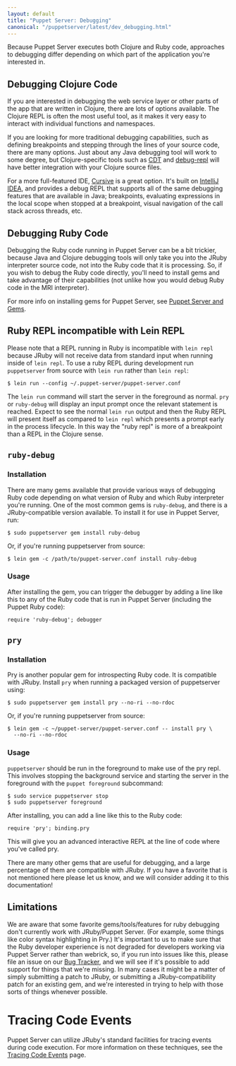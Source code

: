 ```yaml
---
layout: default
title: "Puppet Server: Debugging"
canonical: "/puppetserver/latest/dev_debugging.html"
---
```



Because Puppet Server executes both Clojure and Ruby code, approaches to debugging
differ depending on which part of the application you're interested in.

Debugging Clojure Code
-----

If you are interested in debugging the web service layer or other parts of the
app that are written in Clojure, there are lots of options available.  The Clojure
REPL is often the most useful tool, as it makes it very easy to interact with
individual functions and namespaces.

If you are looking for more traditional debugging capabilities, such as defining
breakpoints and stepping through the lines of your source code, there are many
options.  Just about any Java debugging tool will work to some degree, but
Clojure-specific tools such as [CDT](http://georgejahad.com/clojure/cdt.html) and
[debug-repl](http://github.com/georgejahad/debug-repl) will have better integration
with your Clojure source files.

For a more full-featured IDE, [Cursive](https://cursiveclojure.com/) is a great
option.  It's built on [IntelliJ IDEA](http://www.jetbrains.com/idea/), and
provides a debug REPL that supports all of the same debugging features that are
available in Java; breakpoints, evaluating expressions in the local scope when
stopped at a breakpoint, visual navigation of the call stack across threads, etc.

Debugging Ruby Code
-----

Debugging the Ruby code running in Puppet Server can be a bit trickier, because
Java and Clojure debugging tools will only take you into the JRuby interpreter
source code, not into the Ruby code that it is processing.  So, if you wish to
debug the Ruby code directly, you'll need to install gems and take advantage of
their capabilities (not unlike how you would debug Ruby code in the MRI interpreter).

For more info on installing gems for Puppet Server, see [Puppet Server and Gems](./gems.markdown).

## Ruby REPL incompatible with Lein REPL

Please note that a REPL running in Ruby is incompatible with `lein repl`
because JRuby will not receive data from standard input when running inside
of `lein repl`.  To use a ruby REPL during development run `puppetserver` from
source with `lein run` rather than `lein repl`:

    $ lein run --config ~/.puppet-server/puppet-server.conf

The `lein run` command will start the server in the foreground as normal.
`pry` or `ruby-debug` will display an input prompt once the relevant statement
is reached.  Expect to see the normal `lein run` output and then the Ruby REPL
will present itself as compared to `lein repl` which presents a prompt early in
the process lifecycle.  In this way the "ruby repl" is more of a breakpoint
than a REPL in the Clojure sense.

## `ruby-debug`

### Installation

There are many gems available that provide various ways of debugging Ruby code
depending on what version of Ruby and which Ruby interpreter you're running.
One of the most common gems is `ruby-debug`, and there is a JRuby-compatible
version available.  To install it for use in Puppet Server, run:

    $ sudo puppetserver gem install ruby-debug

Or, if you're running puppetserver from source:

    $ lein gem -c /path/to/puppet-server.conf install ruby-debug

### Usage

After installing the gem, you can trigger the debugger by adding a line like this
to any of the Ruby code that is run in Puppet Server (including the Puppet Ruby
code):

    require 'ruby-debug'; debugger

## `pry`

### Installation

Pry is another popular gem for introspecting Ruby code.  It is compatible with
JRuby.  Install `pry` when running a packaged version of puppetserver using:

    $ sudo puppetserver gem install pry --no-ri --no-rdoc

Or, if you're running puppetserver from source:

    $ lein gem -c ~/puppet-server/puppet-server.conf -- install pry \
      --no-ri --no-rdoc

### Usage

`puppetserver` should be run in the foreground to make use of the pry repl.
This involves stopping the background service and starting the server in the
foreground with the `puppet foreground` subcommand:

    $ sudo service puppetserver stop
    $ sudo puppetserver foreground

After installing, you can add a line like this to the Ruby code:

    require 'pry'; binding.pry

This will give you an advanced interactive REPL at the line of code where you've
called pry.

There are many other gems that are useful for debugging, and a large percentage
of them are compatible with JRuby.  If you have a favorite that is not mentioned
here please let us know, and we will consider adding it to this documentation!

## Limitations

We are aware that some favorite gems/tools/features for ruby debugging don't currently
work with JRuby/Puppet Server.  (For example, some things like color syntax highlighting
in Pry.)  It's important to us to make sure that the Ruby developer experience is not
degraded for developers working via Puppet Server rather than webrick, so, if you run
into issues like this, please file an issue on  our [Bug Tracker](https://tickets.puppetlabs.com/browse/SERVER),
and we will see if it's possible to add support for things that we're missing.  In many
cases it might be a matter of simply submitting a patch to JRuby, or submitting a
JRuby-compatibility patch for an existing gem, and we're interested in trying to help
with those sorts of things whenever possible.

Tracing Code Events
===================

Puppet Server can utilize JRuby's standard facilities for tracing events during
code execution.  For more information on these techniques, see the
[Tracing Code Events](./dev_trace_func.markdown) page.
